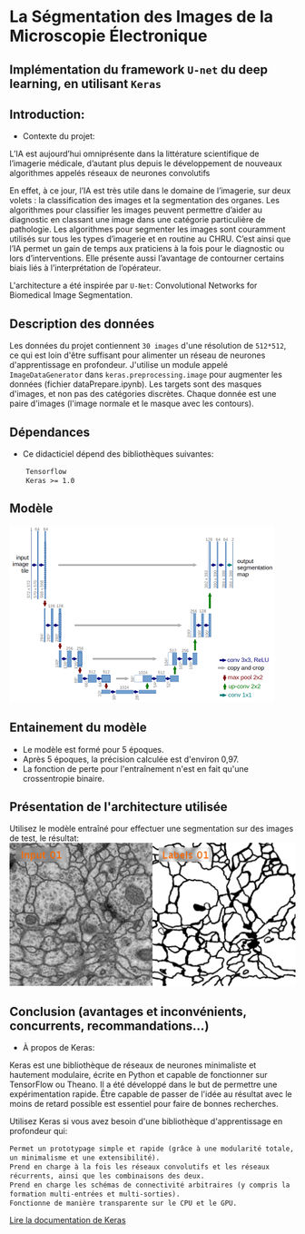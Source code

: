 # La Ségmentation des Images de la Microscopie Électronique
## Implémentation du framework ```U-net``` du deep learning, en utilisant ```Keras```

## Introduction:

* Contexte du projet:

L’IA est aujourd’hui omniprésente dans la littérature scientifique de l’imagerie médicale, d’autant plus depuis le développement de nouveaux algorithmes appelés réseaux de neurones convolutifs

En effet, à ce jour, l’IA est très utile dans le domaine de l’imagerie, sur deux volets : la classification des images et la segmentation des organes. Les algorithmes pour classifier les images peuvent permettre d’aider au diagnostic en classant une image dans une catégorie particulière de pathologie. Les algorithmes pour segmenter les images sont couramment utilisés sur tous les types d’imagerie et en routine au CHRU. C’est ainsi que l’IA permet un gain de temps aux praticiens à la fois pour le diagnostic ou lors d’interventions. Elle présente aussi l’avantage de contourner certains biais liés à l’interprétation de l’opérateur.

L'architecture a été inspirée par ```U-Net```: Convolutional Networks for Biomedical Image Segmentation.

## Description des données

Les données du projet contiennent ```30 images``` d'une résolution de ```512*512```, ce qui est loin d'être suffisant pour alimenter un réseau de neurones d'apprentissage en profondeur. J'utilise un module appelé ```ImageDataGenerator``` dans ```keras.preprocessing.image``` pour augmenter les données (fichier dataPrepare.ipynb). 
Les targets sont des masques d'images, et non pas des catégories discrètes. Chaque donnée est une paire d'images (l'image normale et le masque avec les contours).

## Dépendances 
* Ce didacticiel dépend des bibliothèques suivantes:
```
    Tensorflow
    Keras >= 1.0
```

## Modèle
![images/u-net-architecture.png](images/u-net-architecture.png)

## Entainement du modèle
* Le modèle est formé pour 5 époques.
* Après 5 époques, la précision calculée est d'environ 0,97.
* La fonction de perte pour l'entraînement n'est en fait qu'une crossentropie binaire.

## Présentation de l'architecture utilisée
Utilisez le modèle entraîné pour effectuer une segmentation sur des images de test, le résultat:
<br>
![Animation](images/Animation-Input-Labels.gif)
<br>

## Conclusion (avantages et inconvénients, concurrents, recommandations…)

* À propos de Keras:

Keras est une bibliothèque de réseaux de neurones minimaliste et hautement modulaire, écrite en Python et capable de fonctionner sur TensorFlow ou Theano. Il a été développé dans le but de permettre une expérimentation rapide. Être capable de passer de l'idée au résultat avec le moins de retard possible est essentiel pour faire de bonnes recherches.

Utilisez Keras si vous avez besoin d'une bibliothèque d'apprentissage en profondeur qui:

    Permet un prototypage simple et rapide (grâce à une modularité totale, un minimalisme et une extensibilité).
    Prend en charge à la fois les réseaux convolutifs et les réseaux récurrents, ainsi que les combinaisons des deux.
    Prend en charge les schémas de connectivité arbitraires (y compris la formation multi-entrées et multi-sorties).
    Fonctionne de manière transparente sur le CPU et le GPU. 

[Lire la documentation de Keras](https://keras.io/)


